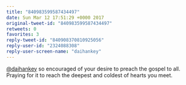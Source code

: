 ```yaml
---
title: "840983599587434497"
date: Sun Mar 12 17:51:29 +0000 2017
original-tweet-id: "840983599587434497"
retweets: 0
favorites: 3
reply-tweet-id: "840908370810925056"
reply-user-id: "2324088308"
reply-user-screen-name: "daihankey"
---
```

<a href="https://twitter.com/daihankey">@daihankey</a> so encouraged of your desire to preach the gospel to all. Praying for it to reach the deepest and coldest of hearts you meet.
